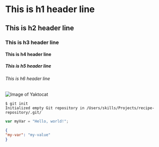 # This is h1 header line
## This is h2 header line
### This is h3 header line
#### This is h4 header line
##### This is h5 header line
###### This is h6 header line

![Image of Yaktocat](https://octodex.github.com/images/yaktocat.png)

```
$ git init
Initialized empty Git repository in /Users/skills/Projects/recipe-repository/.git/
```

``` javascript
var myVar = "Hello, world!";
```

``` json
{
"my-var": "my-value"
}
```
